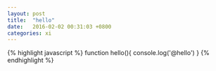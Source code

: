 ```yaml
---
layout: post
title:  "hello"
date:   2016-02-02 00:31:03 +0800
categories: xi
---
```


{% highlight javascript %}
function hello(){
  console.log('@hello')
}
{% endhighlight %}

